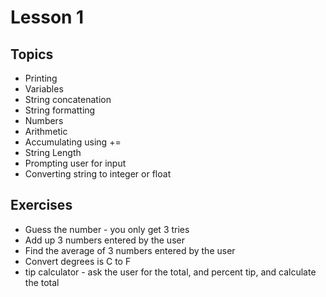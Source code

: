# Lesson 1

## Topics

* Printing
* Variables
* String concatenation
* String formatting
* Numbers
* Arithmetic
* Accumulating using +=
* String Length
* Prompting user for input
* Converting string to integer or float

## Exercises

* Guess the number - you only get 3 tries
* Add up 3 numbers entered by the user
* Find the average of 3 numbers entered by the user
* Convert degrees is C to F
* tip calculator - ask the user for the total, and percent tip, and calculate the total
